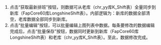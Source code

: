 1.	点击“获取最新排班”按钮，则数据可从老库（chr_yy库K_Shift表）全量同步到新库（FapCore60库LongshineShift表）。内部逻辑为：新库的数据全部清空，老库数据全部同步到新库。
2.	点击“批量编辑”按钮，可以批量编辑上图列表中数据。每条要修改的数据编辑完成后，点击“批量保存”按钮，数据同时更新到新库（FapCore60库LongshineShift表）和老库（chr_yy库K_Shift表）。至此，数据修改完成。
